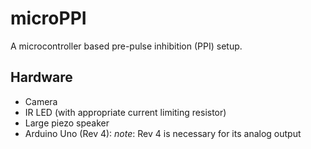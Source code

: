 # microPPI
A microcontroller based pre-pulse inhibition (PPI) setup.

## Hardware
- Camera
- IR LED (with appropriate current limiting resistor)
- Large piezo speaker
- Arduino Uno (Rev 4): *note*: Rev 4 is necessary for its analog output

